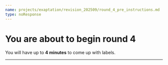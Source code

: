 ```yaml
---
name: projects/exaptation/revision_202509/round_4_pre_instructions.md
type: noResponse
---
```


# You are about to begin round 4

You will have up to **4 minutes** to come up with labels.

---
